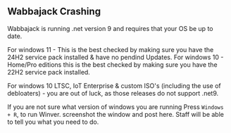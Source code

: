 ## Wabbajack Crashing

Wabbajack is running .net version 9 and requires that your OS be up to date. 

For windows 11 - This is the best checked by making sure you have the 24H2 service pack installed & have no pendind Updates.
For windows 10 - Home/Pro editions this is the best checked by making sure you have the 22H2 service pack installed.

For windows 10 LTSC, IoT Enterprise & custom ISO's (including the use of debloaters) - you are out of luck, as those releases do not support .net9.

If you are not sure what version of windows you are running Press `Windows + R`, to run Winver. screenshot the window and post here. Staff will be able to tell you what you need to do.
